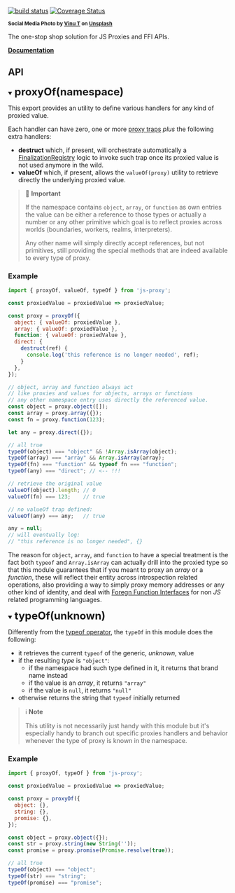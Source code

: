 [![build status](https://github.com/WebReflection/js-proxy/actions/workflows/node.js.yml/badge.svg)](https://github.com/WebReflection/js-proxy/actions) [![Coverage Status](https://coveralls.io/repos/github/WebReflection/js-proxy/badge.svg?branch=main)](https://coveralls.io/github/WebReflection/js-proxy?branch=main)

<sup>**Social Media Photo by [Vinu T](https://unsplash.com/@happy_pixel?utm_content=creditCopyText&utm_medium=referral&utm_source=unsplash) on [Unsplash](https://unsplash.com/photos/a-small-waterfall-in-the-middle-of-a-forest-DHo1nNUI0y4?utm_content=creditCopyText&utm_medium=referral&utm_source=unsplash)**</sup>

The one-stop shop solution for JS Proxies and FFI APIs.

**[Documentation](https://webreflection.github.io/js-proxy/)**

## API

<details id="proxy-of" open>
  <summary><strong style="font-size:1.5rem">proxyOf(namespace)</strong></summary>
  <div markdown=1>

This export provides an utility to define various handlers for any kind of proxied value.

Each handler can have zero, one or more [proxy traps](https://developer.mozilla.org/en-US/docs/Web/JavaScript/Reference/Global_Objects/Proxy/Proxy#handler_functions) *plus* the following extra handlers:

  * **destruct** which, if present, will orchestrate automatically a [FinalizationRegistry](https://developer.mozilla.org/en-US/docs/Web/JavaScript/Reference/Global_Objects/FinalizationRegistry) logic to invoke such trap once its proxied value is not used anymore in the wild.
  * **valueOf** which, if present, allows the `valueOf(proxy)` utility to retrieve directly the underlying proxied value.

> 📝 **Important**
> 
> If the namespace contains `object`, `array`, or `function` as own entries the value can be either a reference to those types or actually a number or any other primitive which goal is to reflect proxies across worlds (boundaries, workers, realms, interpreters).
> 
> Any other name will simply directly accept references, but not primitives, still providing the special methods that are indeed available to every type of proxy.

<h3>Example</h3>

```js
import { proxyOf, valueOf, typeOf } from 'js-proxy';

const proxiedValue = proxiedValue => proxiedValue;

const proxy = proxyOf({
  object: { valueOf: proxiedValue },
  array: { valueOf: proxiedValue },
  function: { valueOf: proxiedValue },
  direct: {
    destruct(ref) {
      console.log('this reference is no longer needed', ref);
    }
  },
});

// object, array and function always act
// like proxies and values for objects, arrays or functions
// any other namespace entry uses directly the referenced value.
const object = proxy.object([]);
const array = proxy.array({});
const fn = proxy.function(123);

let any = proxy.direct({});

// all true
typeOf(object) === "object" && !Array.isArray(object);
typeOf(array) === "array" && Array.isArray(array);
typeOf(fn) === "function" && typeof fn === "function";
typeOf(any) === "direct"; // <-- !!!

// retrieve the original value
valueOf(object).length; // 0
valueOf(fn) === 123;    // true

// no valueOf trap defined:
valueOf(any) === any;   // true

any = null;
// will eventually log:
// "this reference is no longer needed", {}
```

The reason for `object`, `array`, and `function` to have a special treatment is the fact both `typeof` and `Array.isArray` can actually drill into the proxied type so that this module guarantees that if you meant to proxy an *array* or a *function*, these will reflect their entity across introspection related operations, also providing a way to simply proxy memory addresses or any other kind of identity, and deal with [Foregn Function Interfaces](https://en.wikipedia.org/wiki/Foreign_function_interface) for non *JS* related programming languages.

  </div>
</details>

<details id="type-of" open>
  <summary><strong style="font-size:1.5rem">typeOf(unknown)</strong></summary>
  <div markdown=1>

Differently from the [typeof operator](https://developer.mozilla.org/en-US/docs/Web/JavaScript/Reference/Operators/typeof), the `typeOf` in this module does the following:

  * it retrieves the current `typeof` of the generic, *unknown*, value
  * if the resulting *type* is `"object"`:
    * if the namespace had such type defined in it, it returns that brand name instead
    * if the value is an *array*, it returns `"array"`
    * if the value is `null`, it returns `"null"`
  * otherwise returns the string that `typeof` initially returned

> ℹ️ **Note**
> 
> This utility is not necessarily just handy with this module but it's especially handy to branch out specific proxies handlers and behavior whenever the type of proxy is known in the namespace.

<h3>Example</h3>

```js
import { proxyOf, typeOf } from 'js-proxy';

const proxiedValue = proxiedValue => proxiedValue;

const proxy = proxyOf({
  object: {},
  string: {},
  promise: {},
});

const object = proxy.object({});
const str = proxy.string(new String(''));
const promise = proxy.promise(Promise.resolve(true));

// all true
typeOf(object) === "object";
typeOf(str) === "string";
typeOf(promise) === "promise";
```
  </div>
</details>